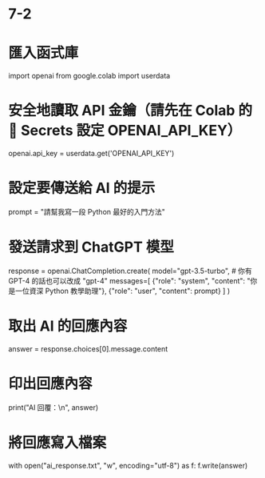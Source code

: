 # 7-2
# 匯入函式庫
import openai
from google.colab import userdata

# 安全地讀取 API 金鑰（請先在 Colab 的 🔑 Secrets 設定 OPENAI_API_KEY）
openai.api_key = userdata.get('OPENAI_API_KEY')

# 設定要傳送給 AI 的提示
prompt = "請幫我寫一段 Python 最好的入門方法"

# 發送請求到 ChatGPT 模型
response = openai.ChatCompletion.create(
    model="gpt-3.5-turbo",  # 你有 GPT-4 的話也可以改成 "gpt-4"
    messages=[
        {"role": "system", "content": "你是一位資深 Python 教學助理"},
        {"role": "user", "content": prompt}
    ]
)

# 取出 AI 的回應內容
answer = response.choices[0].message.content

# 印出回應內容
print("AI 回覆：\n", answer)

# 將回應寫入檔案
with open("ai_response.txt", "w", encoding="utf-8") as f:
    f.write(answer)
